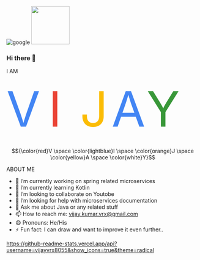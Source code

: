 ![google](https://user-images.githubusercontent.com/000/000-aaa.svg)
<img height="100px" src="https://user-images.githubusercontent.com/000/000-aaa.svg" alt=""/>

### Hi there 👋  
I AM <svg xmlns="http://www.w3.org/2000/svg" viewBox="0 0 55 20" fill="none">
    <text x="0" y="15" fill="#4285f4">V</text>
    <text x="12" y="15" fill="#ea4335">I</text>
    <text x="21" y="15" fill="#fbbc05">J</text>
    <text x="30" y="15" fill="#4285f4">A</text>
    <text x="40" y="15" fill="#389738">Y</text>
</svg>
$${\color{red}V \space \color{lightblue}I \space \color{orange}J \space \color{yellow}A \space \color{white}Y}$$




ABOUT ME

- 🔭 I’m currently working on spring related microservices
- 🌱 I’m currently learning Kotlin
- 👯 I’m looking to collaborate on Youtobe
- 🤔 I’m looking for help with microservices documentation
- 💬 Ask me about Java or any related stuff
- 📫 How to reach me: vijay.kumar.vrx@gmail.com
- 😄 Pronouns: He/His
- ⚡ Fun fact: I can draw and want to improve it even further..


https://github-readme-stats.vercel.app/api?username=vijayvrx8055&show_icons=true&theme=radical
